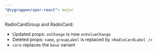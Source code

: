```yaml
---
"@vygruppen/spor-react": major
---
```


RadioCardGroup and RadioCard:

- Updated props: `onChange` is now `onValueChange`
- Deleted props: `name`, `groupLabel` is replaced by `<RadioCardLabel />`
- `core` replaces the `base` variant
